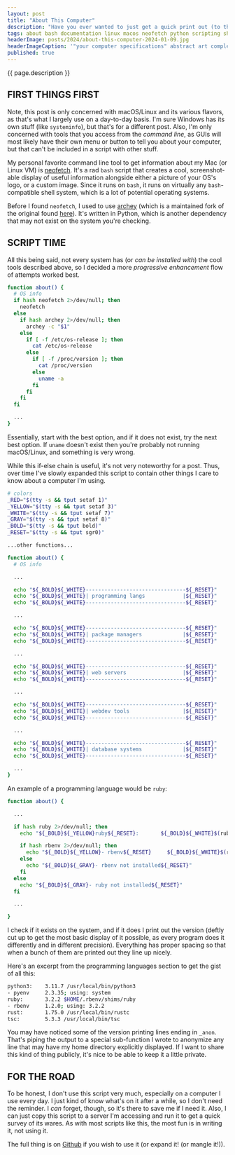 ```yaml
---
layout: post
title: "About This Computer"
description: "Have you ever wanted to just get a quick print out (to the screen) of all the tech that's on your computer? I've been working on a shell script for years that does just that."
tags: about bash documentation linux macos neofetch python scripting shell sysadmin tool unix
headerImage: posts/2024/about-this-computer-2024-01-09.jpg
headerImageCaption: '"your computer specifications" abstract art complementary colors fine details numbers letters - NightCafe (model: SDXL 1.0)'
published: true
---
```


{{ page.description }}

<!--more-->

## FIRST THINGS FIRST

Note, this post is only concerned with macOS/Linux and its various flavors, as that's what I largely use on a day-to-day basis. I'm sure Windows has its own stuff (like `systeminfo`), but that's for a different post. Also, I'm only concerned with tools that you access from the _command line_, as GUIs will most likely have their own menu or button to tell you about your computer, but that can't be included in a script with other stuff.

My personal favorite command line tool to get information about my Mac (or Linux VM) is [neofetch](https://github.com/dylanaraps/neofetch). It's a rad `bash` script that creates a cool, screenshot-able display of useful information alongside either a picture of your OS's logo, or a custom image. Since it runs on `bash`, it runs on virtually any `bash`-compatible shell system, which is a lot of potential operating systems.

Before I found `neofetch`, I used to use [archey](https://github.com/HorlogeSkynet/archey4) (which is a maintained fork of the original found [here](https://github.com/djmelik/archey)). It's written in Python, which is another dependency that may not exist on the system you're checking.

## SCRIPT TIME

All this being said, not every system has (or _can be installed with_) the cool tools described above, so I decided a more _progressive enhancement_ flow of attempts worked best.

```bash
function about() {
  # OS info
  if hash neofetch 2>/dev/null; then
    neofetch
  else
    if hash archey 2>/dev/null; then
      archey -c "$1"
    else
      if [ -f /etc/os-release ]; then
        cat /etc/os-release
      else
        if [ -f /proc/version ]; then
          cat /proc/version
        else
          uname -a
        fi
      fi
    fi
  fi

  ...
}
```

Essentially, start with the best option, and if it does not exist, try the next best option. If `uname` doesn't exist then you're probably not running macOS/Linux, and something is very wrong.

While this if-else chain is useful, it's not very noteworthy for a post. Thus, over time I've slowly expanded this script to contain other things I care to know about a computer I'm using.

```bash
# colors
_RED="$(tty -s && tput setaf 1)"
_YELLOW="$(tty -s && tput setaf 3)"
_WHITE="$(tty -s && tput setaf 7)"
_GRAY="$(tty -s && tput setaf 8)"
_BOLD="$(tty -s && tput bold)"
_RESET="$(tty -s && tput sgr0)"

...other functions...

function about() {
  # OS info

  ...

  echo "${_BOLD}${_WHITE}--------------------------------${_RESET}"
  echo "${_BOLD}${_WHITE}| programming langs            |${_RESET}"
  echo "${_BOLD}${_WHITE}--------------------------------${_RESET}"

  ...

  echo "${_BOLD}${_WHITE}--------------------------------${_RESET}"
  echo "${_BOLD}${_WHITE}| package managers             |${_RESET}"
  echo "${_BOLD}${_WHITE}--------------------------------${_RESET}"

  ...

  echo "${_BOLD}${_WHITE}--------------------------------${_RESET}"
  echo "${_BOLD}${_WHITE}| web servers                  |${_RESET}"
  echo "${_BOLD}${_WHITE}--------------------------------${_RESET}"

  ...

  echo "${_BOLD}${_WHITE}--------------------------------${_RESET}"
  echo "${_BOLD}${_WHITE}| webdev tools                 |${_RESET}"
  echo "${_BOLD}${_WHITE}--------------------------------${_RESET}"

  ...

  echo "${_BOLD}${_WHITE}--------------------------------${_RESET}"
  echo "${_BOLD}${_WHITE}| database systems             |${_RESET}"
  echo "${_BOLD}${_WHITE}--------------------------------${_RESET}"

  ...
}
```

An example of a programming language would be `ruby`:

```bash
function about() {

  ...

  if hash ruby 2>/dev/null; then
    echo "${_BOLD}${_YELLOW}ruby${_RESET}:       ${_BOLD}${_WHITE}$(ruby -v | cut -d' ' -f2)${_RESET} $(which ruby)" | _anon

    if hash rbenv 2>/dev/null; then
      echo "${_BOLD}${_YELLOW}- rbenv${_RESET}     ${_BOLD}${_WHITE}$(rbenv -v | cut -d' ' -f2)${_RESET}; using: $(rbenv global)" | _anon
    else
      echo "${_BOLD}${_GRAY}- rbenv not installed${_RESET}"
    fi
  else
    echo "${_BOLD}${_GRAY}- ruby not installed${_RESET}"
  fi

  ...

}
```

I check if it exists on the system, and if it does I print out the version (deftly cut up to get the most basic display of it possible, as every program does it differently and in different precision). Everything has proper spacing so that when a bunch of them are printed out they line up nicely.

Here's an excerpt from the programming languages section to get the gist of all this:

```bash
python3:    3.11.7 /usr/local/bin/python3
- pyenv     2.3.35; using: system
ruby:       3.2.2 $HOME/.rbenv/shims/ruby
- rbenv     1.2.0; using: 3.2.2
rust:       1.75.0 /usr/local/bin/rustc
tsc:        5.3.3 /usr/local/bin/tsc
```

You may have noticed some of the version printing lines ending in `_anon`. That's piping the output to a special sub-function I wrote to anonymize any line that may have my home directory explicitly displayed. If I want to share this kind of thing publicly, it's nice to be able to keep it a little private.

## FOR THE ROAD

To be honest, I don't use this script very much, especially on a computer I use every day. I just kind of know what's on it after a while, so I don't need the reminder. I _can_ forget, though, so it's there to save me if I need it. Also, I can just copy this script to a server I'm accessing and run it to get a quick survey of its wares. As with most scripts like this, the most fun is in writing it, not using it.

The full thing is on [Github](https://github.com/michaelchadwick/dotfiles/blob/master/_functions#L34-L294) if you wish to use it (or expand it! (or mangle it!)).
